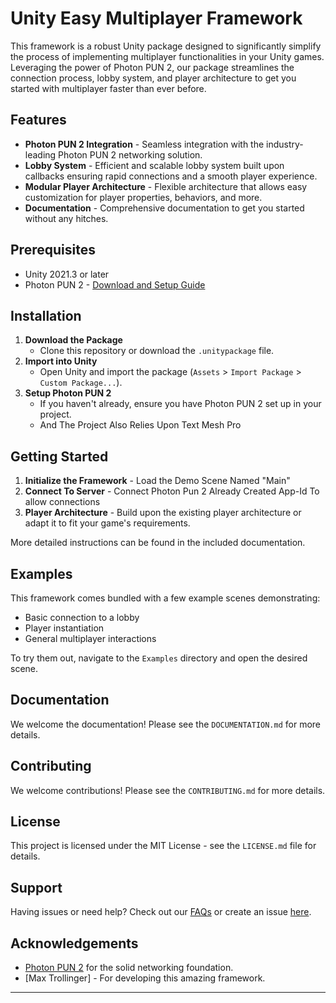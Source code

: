 # Unity Easy Multiplayer Framework

This framework is a robust Unity package designed to significantly simplify the process of implementing multiplayer functionalities in your Unity games. Leveraging the power of Photon PUN 2, our package streamlines the connection process, lobby system, and player architecture to get you started with multiplayer faster than ever before.

## Features
* **Photon PUN 2 Integration** - Seamless integration with the industry-leading Photon PUN 2 networking solution.
* **Lobby System** - Efficient and scalable lobby system built upon callbacks ensuring rapid connections and a smooth player experience.
* **Modular Player Architecture** - Flexible architecture that allows easy customization for player properties, behaviors, and more.
* **Documentation** - Comprehensive documentation to get you started without any hitches.

## Prerequisites

- Unity 2021.3 or later
- Photon PUN 2 - [Download and Setup Guide](https://doc.photonengine.com/en-us/pun/v2/getting-started/pun-intro)

## Installation

1. **Download the Package**
    - Clone this repository or download the `.unitypackage` file.
2. **Import into Unity**
    - Open Unity and import the package (`Assets` > `Import Package` > `Custom Package...`).
3. **Setup Photon PUN 2**
    - If you haven't already, ensure you have Photon PUN 2 set up in your project.
    - And The Project Also Relies Upon Text Mesh Pro

## Getting Started

1. **Initialize the Framework** - Load the Demo Scene Named "Main"
2. **Connect To Server** - Connect Photon Pun 2 Already Created App-Id To allow connections
3. **Player Architecture** - Build upon the existing player architecture or adapt it to fit your game's requirements.

More detailed instructions can be found in the included documentation.

## Examples

This framework comes bundled with a few example scenes demonstrating:
- Basic connection to a lobby
- Player instantiation
- General multiplayer interactions

To try them out, navigate to the `Examples` directory and open the desired scene.

## Documentation

We welcome the documentation! Please see the `DOCUMENTATION.md` for more details.

## Contributing

We welcome contributions! Please see the `CONTRIBUTING.md` for more details.

## License

This project is licensed under the MIT License - see the `LICENSE.md` file for details.

## Support

Having issues or need help? Check out our [FAQs](./path-to-your-faqs.md) or create an issue [here](https://github.com/MaxTrollinger1/UnityPunMultiplayerFramework/issues).

## Acknowledgements

- [Photon PUN 2](https://www.photonengine.com/en-US/PUN) for the solid networking foundation.
- [Max Trollinger] - For developing this amazing framework.

---
